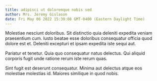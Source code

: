 ```yaml
---
title: adipisci ut doloremque nobis sed
author: Mrs. Jeremy Gislason
date: Fri May 06 2022 15:30:08 GMT-0400 (Eastern Daylight Time)
---
```

Molestiae nesciunt doloribus. Sit distinctio quia deleniti expedita veniam praesentium cum. Iusto beatae esse doloribus consequatur officia quod dolore est et. Deleniti excepturi et ipsam expedita iste sequi aut.

 Pariatur et tenetur. Quia quo consequatur natus delectus. Qui aliquid corporis fugit unde ratione rerum iste rerum quas.

 Sint fugit est deserunt consequatur. Minima aut delectus atque eos molestiae molestias id. Maiores similique in quod nobis.